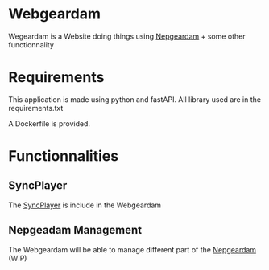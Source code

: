# Webgeardam

Wegeardam is a Website doing things using [Nepgeardam](https://github.com/Nepley/Nepgeardam) + some other functionnality

# Requirements

This application is made using python and fastAPI.
All library used are in the requirements.txt

A Dockerfile is provided.

# Functionnalities

## SyncPlayer

The [SyncPlayer](https://github.com/Nepley/SyncPlayer) is include in the Webgeardam

## Nepgeadam Management

The Webgeardam will be able to manage different part of the [Nepgeardam](https://github.com/Nepley/Nepgeardam) (WIP)